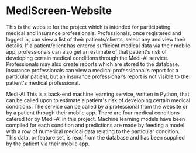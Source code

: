 # MediScreen-Website
This is the website for the project which is intended for participating medical and insurance professionals. 
Professionals, once registered and logged in, can view a list of their patients/clients, select any and view their details. 
If a patient/client has entered sufficient medical data via their mobile app, professionals can also get an estimate of that patient's risk of developing certain medical conditions through the Medi-AI service. Professionals may also create reports which are stored to the database. Insurance professionals can view a medical professioanal's report for a particular patient, but an insurance professional's report is not visible to the patient's medical professional.

Medi-AI
This is a back-end machine learning service, written in Python, that can be called upon to estimate a patient's risk of developing certain medical conditions. The service can be called by a professional from the website or by a patient through their mobile app. There are four medical conditions catered for by Medi-AI in this project. Machine learning models have been compiled for each condition and predictions are made by feeding a model with a row of numerical medical data relating to the particular condition. This data, or feature set, is read from the database and has been supplied by the patient via their mobile app.
